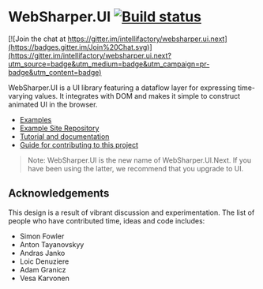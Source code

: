 # WebSharper.UI [![Build status](https://ci.appveyor.com/api/projects/status/scmqf68re8otea8h)](https://ci.appveyor.com/project/Jand42/websharper-ui-next)

[![Join the chat at https://gitter.im/intellifactory/websharper.ui.next](https://badges.gitter.im/Join%20Chat.svg)](https://gitter.im/intellifactory/websharper.ui.next?utm_source=badge&utm_medium=badge&utm_campaign=pr-badge&utm_content=badge)

WebSharper.UI is a UI library featuring a dataflow layer for expressing
time-varying values. It integrates with DOM and makes it
simple to construct animated UI in the browser.

* [Examples](http://intellifactory.github.io/websharper.ui.next.samples/)
* [Example Site Repository](http://github.com/intellifactory/websharper.ui.next.samples)
* [Tutorial and documentation](https://developers.websharper.com/docs/v4.x/fs/ui)
* [Guide for contributing to this project](https://github.com/dotnet-websharper/ui/blob/master/CONTRIBUTING.md)

> Note: WebSharper.UI is the new name of WebSharper.UI.Next. If you have been using the latter, we recommend that you upgrade to UI.

## Acknowledgements

This design is a result of vibrant discussion and experimentation.  The list of people who have contributed
time, ideas and code includes:

* Simon Fowler
* Anton Tayanovskyy
* Andras Janko
* Loic Denuziere
* Adam Granicz
* Vesa Karvonen
